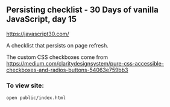 ## Persisting checklist - 30 Days of vanilla JavaScript, day 15

https://javascript30.com/

A checklist that persists on page refresh.

The custom CSS checkboxes come from https://medium.com/claritydesignsystem/pure-css-accessible-checkboxes-and-radios-buttons-54063e759bb3

### To view site:

```
open public/index.html
```

